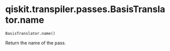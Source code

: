 # qiskit.transpiler.passes.BasisTranslator.name

`BasisTranslator.name()`

Return the name of the pass.
